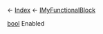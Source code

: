 ← [Index](Api-Index) ← [IMyFunctionalBlock](Sandbox.ModAPI.Ingame.IMyFunctionalBlock)

[bool](System.Boolean) Enabled